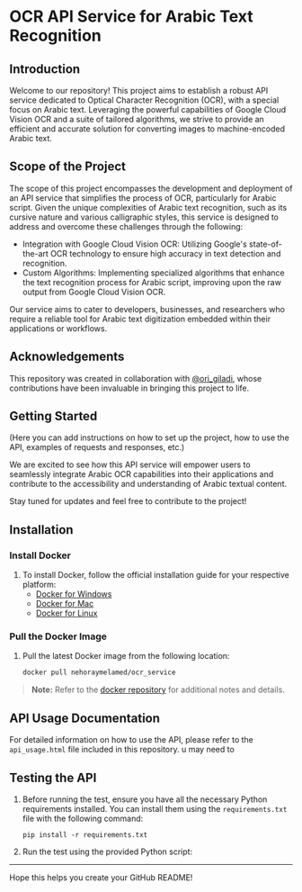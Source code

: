 # OCR API Service for Arabic Text Recognition

## Introduction
Welcome to our repository! This project aims to establish a robust API service dedicated to Optical Character Recognition (OCR), with a special focus on Arabic text. Leveraging the powerful capabilities of Google Cloud Vision OCR and a suite of tailored algorithms, we strive to provide an efficient and accurate solution for converting images to machine-encoded Arabic text.

## Scope of the Project
The scope of this project encompasses the development and deployment of an API service that simplifies the process of OCR, particularly for Arabic script. Given the unique complexities of Arabic text recognition, such as its cursive nature and various calligraphic styles, this service is designed to address and overcome these challenges through the following:

- Integration with Google Cloud Vision OCR: Utilizing Google's state-of-the-art OCR technology to ensure high accuracy in text detection and recognition.
- Custom Algorithms: Implementing specialized algorithms that enhance the text recognition process for Arabic script, improving upon the raw output from Google Cloud Vision OCR.

Our service aims to cater to developers, businesses, and researchers who require a reliable tool for Arabic text digitization embedded within their applications or workflows.

## Acknowledgements
This repository was created in collaboration with [@ori_giladi](https://github.com/search?q=origiladii&type=users), whose contributions have been invaluable in bringing this project to life.

## Getting Started
(Here you can add instructions on how to set up the project, how to use the API, examples of requests and responses, etc.)

We are excited to see how this API service will empower users to seamlessly integrate Arabic OCR capabilities into their applications and contribute to the accessibility and understanding of Arabic textual content.

Stay tuned for updates and feel free to contribute to the project!


## Installation

### Install Docker

1. To install Docker, follow the official installation guide for your respective platform:
   - [Docker for Windows](https://docs.docker.com/desktop/install/windows/)
   - [Docker for Mac](https://docs.docker.com/desktop/install/mac/)
   - [Docker for Linux](https://docs.docker.com/engine/install/)

### Pull the Docker Image

1. Pull the latest Docker image from the following location:
    ```bash
   docker pull nehoraymelamed/ocr_service
> **Note:** Refer to the [docker repository](https://hub.docker.com/repository/docker/nehoraymelamed/ocr_service/general) for additional notes and details.

## API Usage Documentation
For detailed information on how to use the API, please refer to the `api_usage.html` file included in this repository.
u may need to 


## Testing the API

1. Before running the test, ensure you have all the necessary Python requirements installed. You can install them using the `requirements.txt` file with the following command:

    ``pip install -r requirements.txt
    ``

2. Run the test using the provided Python script:


---

Hope this helps you create your GitHub README!

